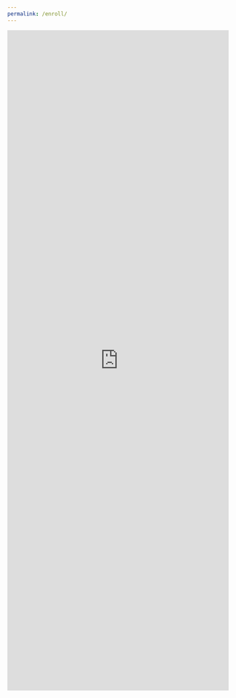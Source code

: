 ```yaml
---
permalink: /enroll/
---
```

<head>
    <meta charset="UTF-8" />
    <meta name="viewport" content="width=device-width, initial-scale=1.0" />
    <meta http-equiv="X-UA-Compatible" content="ie=edge" />
    <link rel="stylesheet" href="https://jayd1903.github.io/mm-github-pages-starter/css/main.css" />
  </head>
    <!--navigation ends-->
    <body>
    <!--main-->
    <div class="form">
      <iframe
          src="https://docs.google.com/forms/d/e/1FAIpQLScvYAG9utei5mNe0S8KjgWU5H30wMjXIOg7FFVXGK9EPBFOkA/viewform?embedded=true"
          width="100%"
          height="1500"
          frameborder="0"
          marginheight="0"
          marginwidth="0"
          class="doc"
          >Loading…</iframe>
        </div>
    <!--content ends-->

